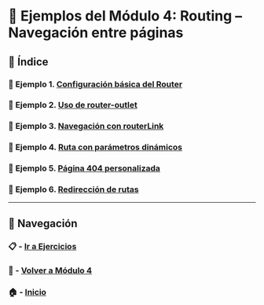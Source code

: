 # 🧪 Ejemplos del Módulo 4: Routing – Navegación entre páginas

## 📌 Índice

### 🧪 Ejemplo 1. [Configuración básica del Router](./Enunciados/Ejemplo_1.md)
### 🧪 Ejemplo 2. [Uso de router-outlet](./Enunciados/Ejemplo_2.md)
### 🧪 Ejemplo 3. [Navegación con routerLink](./Enunciados/Ejemplo_3.md)
### 🧪 Ejemplo 4. [Ruta con parámetros dinámicos](./Enunciados/Ejemplo_4.md)
### 🧪 Ejemplo 5. [Página 404 personalizada](./Enunciados/Ejemplo_5.md)
### 🧪 Ejemplo 6. [Redirección de rutas](./Enunciados/Ejemplo_6.md)

---

## 🔁 Navegación

### 📋 - [Ir a Ejercicios](../Ejercicios/README.md)

### 📘 - [Volver a Módulo 4](../Modulo_4.md)

### 🏠 - [Inicio](../../../README.md)
